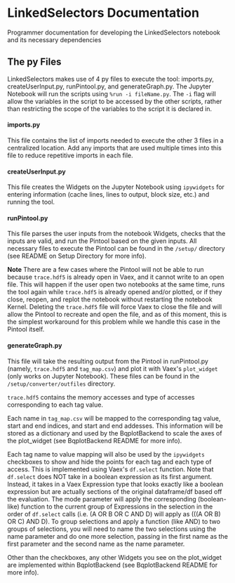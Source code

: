 # LinkedSelectors Documentation

Programmer documentation for developing the LinkedSelectors notebook and its necessary dependencies

## The py Files

LinkedSelectors makes use of 4 py files to execute the tool: imports.py, createUserInput.py, runPintool.py, and generateGraph.py. The Jupyter Notebook will run the scripts using `%run -i fileName.py`. The `-i` flag will allow the variables in the script to be accessed by the other scripts, rather than restricting the scope of the variables to the script it is declared in.

#### imports.py

This file contains the list of imports needed to execute the other 3 files in a centralized location. Add any imports that are used multiple times into this file to reduce repetitive imports in each file.

#### createUserInput.py

This file creates the Widgets on the Jupyter Notebook using `ipywidgets` for entering information (cache lines, lines to output, block size, etc.) and running the tool. 

#### runPintool.py

This file parses the user inputs from the notebook Widgets, checks that the inputs are valid, and run the Pintool based on the given inputs. All necessary files to execute the Pintool can be found in the `/setup/` directory (see README on Setup Directory for more info).  
  
**Note** There are a few cases where the Pintool will not be able to run because `trace.hdf5` is already open in Vaex, and it cannot write to an open file. This will happen if the user open two notebooks at the same time, runs the tool again while `trace.hdf5` is already opened and/or plotted, or if they close, reopen, and replot the notebook without restarting the notebook Kernel. Deleting the `trace.hdf5` file will force Vaex to close the file and will allow the Pintool to recreate and open the file, and as of this moment, this is the simplest workaround for this problem while we handle this case in the Pintool itself.

#### generateGraph.py

This file will take the resulting output from the Pintool in runPintool.py (namely, `trace.hdf5` and `tag_map.csv`) and plot it with Vaex's `plot_widget` (only works on Jupyter Notebook). These files can be found in the `/setup/converter/outfiles` directory.  
  
`trace.hdf5` contains the memory accesses and type of accesses corresponding to each tag value.  
  
Each name in `tag_map.csv` will be mapped to the corresponding tag value, start and end indices, and start and end addesses. This information will be stored as a dictionary and used by the BqplotBackend to scale the axes of the plot_widget (see BqplotBackend README for more info).  
  
Each tag name to value mapping will also be used by the `ipywidgets` checkboxes to show and hide the points for each tag and each type of access. This is implemented using Vaex's `df.select` function. Note that `df.select` does NOT take in a boolean expression as its first argument. Instead, it takes in a Vaex Expression type that looks exactly like a boolean expression but are actually sections of the original dataframe/df based off the evaluation. The mode parameter will apply the corresponding (boolean-like) function to the current group of Expressions in the selection in the order of `df.select` calls (i.e. (A OR B OR C AND D) will apply as (((A OR B) OR C) AND D). To group selections and apply a function (like AND) to two groups of selections, you will need to name the two selections using the name parameter and do one more selection, passing in the first name as the first parameter and the second name as the name parameter.  
  
Other than the checkboxes, any other Widgets you see on the plot_widget are implemented within BqplotBackend (see BqplotBackend README for more info).

